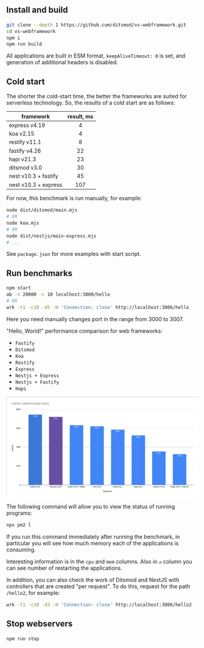 ## Install and build

```bash
git clone --depth 1 https://github.com/ditsmod/vs-webframework.git
cd vs-webframework
npm i
npm run build
```

All applications are built in ESM format, `keepAliveTimeout: 0` is set, and generation of additional headers is disabled.

## Cold start

The shorter the cold-start time, the better the frameworks are suited for serverless technology. So, the results of a cold start are as follows:

| framework            | result, ms    |
|----------------------|:-------------:|
| express v4.19        |  4            |
| koa v2.15            |  4            |
| restify v11.1        |  8            |
| fastify v4.26        |  22           |
| hapi v21.3           |  23           |
| ditsmod v3.0         |  30           |
| nest v10.3 + fastify |  45           |
| nest v10.3 + express |  107          |

For now, this benchmark is run manually, for example:

```bash
node dist/ditsmod/main.mjs
# OR
node koa.mjs
# OR
node dist/nestjs/main-express.mjs
# ...
```

See `package.json` for more examples with start script.

## Run benchmarks

```bash
npm start
ab -n 20000 -c 10 localhost:3000/hello
# OR
wrk -t1 -c10 -d5 -H 'Connection: close' http://localhost:3006/hello
```

Here you need manually changes port in the range from 3000 to 3007.

"Hello, World!" performance comparison for web frameworks:

- `Fastify`
- `Ditsmod`
- `Koa`
- `Restify`
- `Express`
- `Nestjs + Express`
- `Nestjs + Fastify`
- `Hapi`

![req-per-sec-frameworks1.png](req-per-sec-frameworks3.png)

The following command will allow you to view the status of running programs:

```bash
npx pm2 l
```

If you run this command immediately after running the benchmark, in particular you will see how much memory each of the applications is consuming.

Interesting information is in the `cpu` and `mem` columns. Also in `↺` column you can see number of restarting the applications.

In addition, you can also check the work of Ditsmod and NestJS with controllers that are created "per request". To do this, request for the path `/hello2`, for example:

```bash
wrk -t1 -c10 -d3 -H 'Connection: close' http://localhost:3006/hello2
```

## Stop webservers

```bash
npm run stop
```